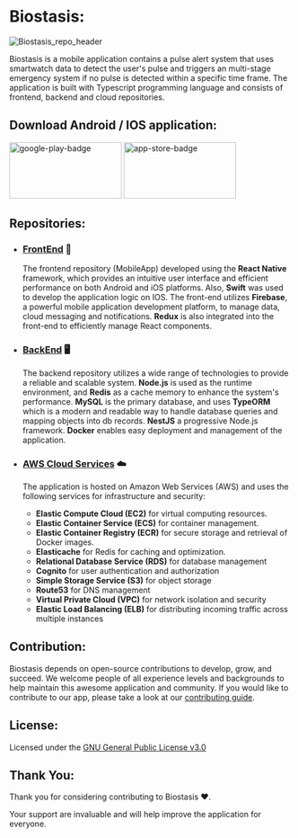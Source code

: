 # Biostasis:

![Biostasis_repo_header](https://i.postimg.cc/qvHhR6fH/tomorrowbiostasis-header.gif)

Biostasis is a mobile application contains a pulse alert system that uses smartwatch data to detect the user's pulse and triggers an multi-stage emergency system if no pulse is detected within a specific time frame. The application is built with Typescript programming language and consists of frontend, backend and cloud repositories.

## Download Android / IOS application:

<a href="https://play.google.com/store/apps/details?id=app.biostasis" target="_blank"><img src="https://i.postimg.cc/ZWc7yGHB/google-play-badge.png" border='0' width=200 height=100 alt="google-play-badge"/></a>
<a href='https://apps.apple.com/us/app/biostasis/id1629414020' target='_blank'><img src='https://i.postimg.cc/TprGBPdz/app-store-badge.png' border='0' width=200 height=100 alt='app-store-badge'/></a>

## Repositories:

 - ### [FrontEnd](https://github.com/tomorrowbiostasis/Biostasis-FrontEnd) 📱
    The frontend repository (MobileApp) developed using the **React Native** framework, which provides an intuitive user interface and efficient performance on both Android and iOS platforms. Also, **Swift** was used to develop the application logic on IOS. The front-end utilizes **Firebase**, a powerful mobile application development platform, to manage data, cloud messaging and notifications. **Redux** is also integrated into the front-end to efficiently manage React components.

 - ### [BackEnd](https://github.com/tomorrowbiostasis/Biostasis-Backend)  🖥️
    The backend repository utilizes a wide range of technologies to provide a reliable and scalable system. **Node.js** is used as the runtime environment, and **Redis** as a cache memory to enhance the system's performance. **MySQL** is the primary database, and uses **TypeORM** which is a modern and readable way to handle database queries and mapping objects into db records. **NestJS** a progressive Node.js framework. **Docker** enables easy deployment and management of the application.

 - ### [AWS Cloud Services](https://github.com/tomorrowbiostasis/Biostasis-Cloud-infrastructure) ☁️
    The application is hosted on Amazon Web Services (AWS) and uses the following services for infrastructure and security:

    - **Elastic Compute Cloud (EC2)** for virtual computing resources.
    - **Elastic Container Service (ECS)** for container management.
    - **Elastic Container Registry (ECR)** for secure storage and retrieval of Docker images.
    - **Elasticache** for Redis for caching and optimization.
    - **Relational Database Service (RDS)** for database management
    - **Cognito** for user authentication and authorization
    - **Simple Storage Service (S3)** for object storage
    - **Route53** for DNS management
    - **Virtual Private Cloud (VPC)** for network isolation and security
    - **Elastic Load Balancing (ELB)** for distributing incoming traffic across multiple instances

## Contribution:
Biostasis depends on open-source contributions to develop, grow, and succeed. We welcome people of all experience levels and backgrounds to help maintain this awesome application and community. If you would like to contribute to our app, please take a look at our [contributing guide](CONTRIBUTING.md).

## License:
Licensed under the [GNU General Public License v3.0](https://github.com/tomorrowbiostasis/tomorrowbiostasis/blob/main/LICENSE)

## Thank You:

Thank you for considering contributing to Biostasis ❤️. 

Your support are invaluable and will help improve the application for everyone. 

